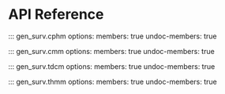 # API Reference

::: gen_surv.cphm
    options:
      members: true
      undoc-members: true

::: gen_surv.cmm
    options:
      members: true
      undoc-members: true

::: gen_surv.tdcm
    options:
      members: true
      undoc-members: true

::: gen_surv.thmm
    options:
      members: true
      undoc-members: true